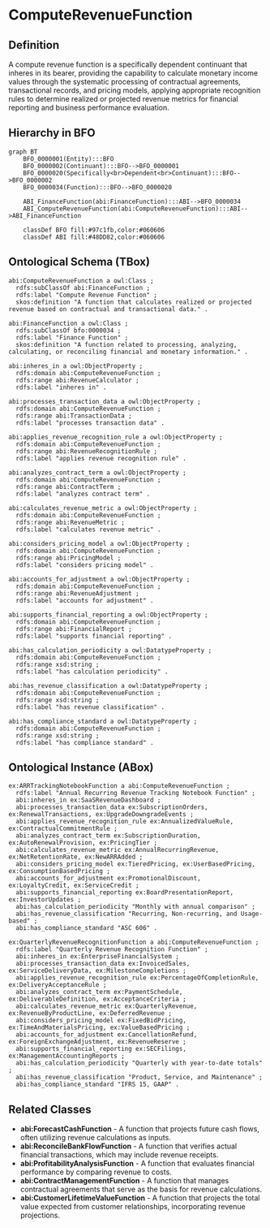 # ComputeRevenueFunction

## Definition
A compute revenue function is a specifically dependent continuant that inheres in its bearer, providing the capability to calculate monetary income values through the systematic processing of contractual agreements, transactional records, and pricing models, applying appropriate recognition rules to determine realized or projected revenue metrics for financial reporting and business performance evaluation.

## Hierarchy in BFO
```mermaid
graph BT
    BFO_0000001(Entity):::BFO
    BFO_0000002(Continuant):::BFO-->BFO_0000001
    BFO_0000020(Specifically<br>Dependent<br>Continuant):::BFO-->BFO_0000002
    BFO_0000034(Function):::BFO-->BFO_0000020
    
    ABI_FinanceFunction(abi:FinanceFunction):::ABI-->BFO_0000034
    ABI_ComputeRevenueFunction(abi:ComputeRevenueFunction):::ABI-->ABI_FinanceFunction
    
    classDef BFO fill:#97c1fb,color:#060606
    classDef ABI fill:#48DD82,color:#060606
```

## Ontological Schema (TBox)
```turtle
abi:ComputeRevenueFunction a owl:Class ;
  rdfs:subClassOf abi:FinanceFunction ;
  rdfs:label "Compute Revenue Function" ;
  skos:definition "A function that calculates realized or projected revenue based on contractual and transactional data." .

abi:FinanceFunction a owl:Class ;
  rdfs:subClassOf bfo:0000034 ;
  rdfs:label "Finance Function" ;
  skos:definition "A function related to processing, analyzing, calculating, or reconciling financial and monetary information." .

abi:inheres_in a owl:ObjectProperty ;
  rdfs:domain abi:ComputeRevenueFunction ;
  rdfs:range abi:RevenueCalculator ;
  rdfs:label "inheres in" .

abi:processes_transaction_data a owl:ObjectProperty ;
  rdfs:domain abi:ComputeRevenueFunction ;
  rdfs:range abi:TransactionData ;
  rdfs:label "processes transaction data" .

abi:applies_revenue_recognition_rule a owl:ObjectProperty ;
  rdfs:domain abi:ComputeRevenueFunction ;
  rdfs:range abi:RevenueRecognitionRule ;
  rdfs:label "applies revenue recognition rule" .

abi:analyzes_contract_term a owl:ObjectProperty ;
  rdfs:domain abi:ComputeRevenueFunction ;
  rdfs:range abi:ContractTerm ;
  rdfs:label "analyzes contract term" .

abi:calculates_revenue_metric a owl:ObjectProperty ;
  rdfs:domain abi:ComputeRevenueFunction ;
  rdfs:range abi:RevenueMetric ;
  rdfs:label "calculates revenue metric" .

abi:considers_pricing_model a owl:ObjectProperty ;
  rdfs:domain abi:ComputeRevenueFunction ;
  rdfs:range abi:PricingModel ;
  rdfs:label "considers pricing model" .

abi:accounts_for_adjustment a owl:ObjectProperty ;
  rdfs:domain abi:ComputeRevenueFunction ;
  rdfs:range abi:RevenueAdjustment ;
  rdfs:label "accounts for adjustment" .

abi:supports_financial_reporting a owl:ObjectProperty ;
  rdfs:domain abi:ComputeRevenueFunction ;
  rdfs:range abi:FinancialReport ;
  rdfs:label "supports financial reporting" .

abi:has_calculation_periodicity a owl:DatatypeProperty ;
  rdfs:domain abi:ComputeRevenueFunction ;
  rdfs:range xsd:string ;
  rdfs:label "has calculation periodicity" .

abi:has_revenue_classification a owl:DatatypeProperty ;
  rdfs:domain abi:ComputeRevenueFunction ;
  rdfs:range xsd:string ;
  rdfs:label "has revenue classification" .

abi:has_compliance_standard a owl:DatatypeProperty ;
  rdfs:domain abi:ComputeRevenueFunction ;
  rdfs:range xsd:string ;
  rdfs:label "has compliance standard" .
```

## Ontological Instance (ABox)
```turtle
ex:ARRTrackingNotebookFunction a abi:ComputeRevenueFunction ;
  rdfs:label "Annual Recurring Revenue Tracking Notebook Function" ;
  abi:inheres_in ex:SaaSRevenueDashboard ;
  abi:processes_transaction_data ex:SubscriptionOrders, ex:RenewalTransactions, ex:UpgradeDowngradeEvents ;
  abi:applies_revenue_recognition_rule ex:AnnualizedValueRule, ex:ContractualCommitmentRule ;
  abi:analyzes_contract_term ex:SubscriptionDuration, ex:AutoRenewalProvision, ex:PricingTier ;
  abi:calculates_revenue_metric ex:AnnualRecurringRevenue, ex:NetRetentionRate, ex:NewARRAdded ;
  abi:considers_pricing_model ex:TieredPricing, ex:UserBasedPricing, ex:ConsumptionBasedPricing ;
  abi:accounts_for_adjustment ex:PromotionalDiscount, ex:LoyaltyCredit, ex:ServiceCredit ;
  abi:supports_financial_reporting ex:BoardPresentationReport, ex:InvestorUpdates ;
  abi:has_calculation_periodicity "Monthly with annual comparison" ;
  abi:has_revenue_classification "Recurring, Non-recurring, and Usage-based" ;
  abi:has_compliance_standard "ASC 606" .

ex:QuarterlyRevenueRecognitionFunction a abi:ComputeRevenueFunction ;
  rdfs:label "Quarterly Revenue Recognition Function" ;
  abi:inheres_in ex:EnterpriseFinancialSystem ;
  abi:processes_transaction_data ex:InvoicedSales, ex:ServiceDeliveryData, ex:MilestoneCompletions ;
  abi:applies_revenue_recognition_rule ex:PercentageOfCompletionRule, ex:DeliveryAcceptanceRule ;
  abi:analyzes_contract_term ex:PaymentSchedule, ex:DeliverableDefinition, ex:AcceptanceCriteria ;
  abi:calculates_revenue_metric ex:QuarterlyRevenue, ex:RevenueByProductLine, ex:DeferredRevenue ;
  abi:considers_pricing_model ex:FixedBidPricing, ex:TimeAndMaterialsPricing, ex:ValueBasedPricing ;
  abi:accounts_for_adjustment ex:CancellationRefund, ex:ForeignExchangeAdjustment, ex:RevenueReserve ;
  abi:supports_financial_reporting ex:SECFilings, ex:ManagementAccountingReports ;
  abi:has_calculation_periodicity "Quarterly with year-to-date totals" ;
  abi:has_revenue_classification "Product, Service, and Maintenance" ;
  abi:has_compliance_standard "IFRS 15, GAAP" .
```

## Related Classes
- **abi:ForecastCashFunction** - A function that projects future cash flows, often utilizing revenue calculations as inputs.
- **abi:ReconcileBankFlowFunction** - A function that verifies actual financial transactions, which may include revenue receipts.
- **abi:ProfitabilityAnalysisFunction** - A function that evaluates financial performance by comparing revenue to costs.
- **abi:ContractManagementFunction** - A function that manages contractual agreements that serve as the basis for revenue calculations.
- **abi:CustomerLifetimeValueFunction** - A function that projects the total value expected from customer relationships, incorporating revenue projections. 